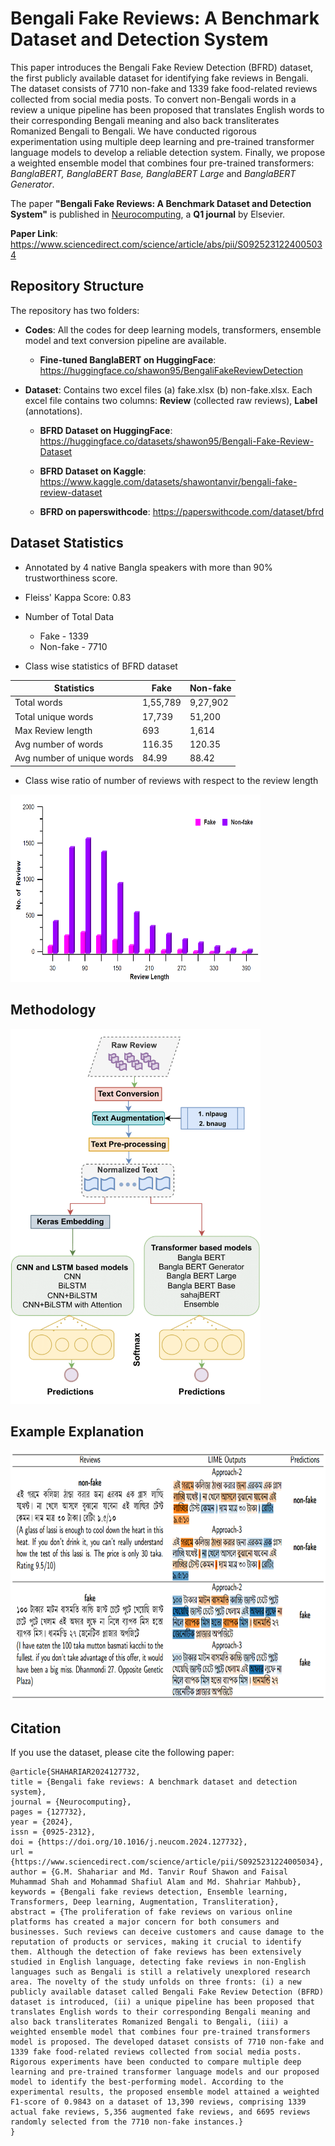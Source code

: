 # Bengali Fake Reviews: A Benchmark Dataset and Detection System

This paper introduces the Bengali Fake Review Detection (BFRD) dataset, the first publicly 
available dataset for identifying fake reviews in Bengali. The dataset consists of 7710 non-fake 
and 1339 fake food-related reviews collected from social media posts. To convert non-Bengali 
words in a review a unique pipeline has been proposed that translates English words to their 
corresponding Bengali meaning and also back transliterates Romanized Bengali to Bengali. 
We have conducted rigorous experimentation using multiple deep learning and pre-trained transformer 
language models to develop a reliable detection system. Finally, we propose a weighted ensemble model 
that combines four pre-trained transformers: *BanglaBERT, BanglaBERT Base, BanglaBERT Large* and *BanglaBERT Generator*.

The paper **"Bengali Fake Reviews: A Benchmark Dataset and Detection System"** is published in [Neurocomputing](https://www.sciencedirect.com/journal/neurocomputing), a **Q1 journal** by Elsevier.

**Paper Link**: https://www.sciencedirect.com/science/article/abs/pii/S0925231224005034

## Repository Structure
The repository has two folders:

+ **Codes**: All the codes for deep learning models, transformers, ensemble model and text conversion pipeline are available.
	
	- **Fine-tuned BanglaBERT on HuggingFace**: https://huggingface.co/shawon95/BengaliFakeReviewDetection

+ **Dataset**: Contains two excel files (a) fake.xlsx (b) non-fake.xlsx. Each excel file contains two columns: **Review** (collected raw reviews), **Label** (annotations).

	- **BFRD Dataset on HuggingFace**: https://huggingface.co/datasets/shawon95/Bengali-Fake-Review-Dataset

	- **BFRD Dataset on Kaggle**: https://www.kaggle.com/datasets/shawontanvir/bengali-fake-review-dataset
	
	- **BFRD on paperswithcode**: https://paperswithcode.com/dataset/bfrd


## Dataset Statistics 
- Annotated by 4 native Bangla speakers with more than 90% trustworthiness score.
- Fleiss' Kappa Score: 0.83
- Number of Total Data

	- Fake - 1339
	- Non-fake - 7710

- Class wise statistics of BFRD dataset

|       **Statistics**       | **Fake** | **Non-fake** |
|--------------------------|---------|-------------|
|         Total words        | 1,55,789 |   9,27,902   |
|     Total unique words     |  17,739  |    51,200    |
|      Max Review length     |    693   |     1,614    |
|    Avg number of  words    |  116.35  |    120.35    |
| Avg number of unique words |   84.99  |     88.42    |

- Class wise ratio of number of reviews with respect to the review length
<img src="lengthChart.png" width="400" height="300">

## Methodology
<img src="Methodology.png" width="400" height="600">

## Example Explanation
<img src="LIME.png" width="650" height="400">

## Citation
If you use the dataset, please cite the following paper:
```
@article{SHAHARIAR2024127732,
title = {Bengali fake reviews: A benchmark dataset and detection system},
journal = {Neurocomputing},
pages = {127732},
year = {2024},
issn = {0925-2312},
doi = {https://doi.org/10.1016/j.neucom.2024.127732},
url = {https://www.sciencedirect.com/science/article/pii/S0925231224005034},
author = {G.M. Shahariar and Md. Tanvir Rouf Shawon and Faisal Muhammad Shah and Mohammad Shafiul Alam and Md. Shahriar Mahbub},
keywords = {Bengali fake reviews detection, Ensemble learning, Transformers, Deep learning, Augmentation, Transliteration},
abstract = {The proliferation of fake reviews on various online platforms has created a major concern for both consumers and businesses. Such reviews can deceive customers and cause damage to the reputation of products or services, making it crucial to identify them. Although the detection of fake reviews has been extensively studied in English language, detecting fake reviews in non-English languages such as Bengali is still a relatively unexplored research area. The novelty of the study unfolds on three fronts: (i) a new publicly available dataset called Bengali Fake Review Detection (BFRD) dataset is introduced, (ii) a unique pipeline has been proposed that translates English words to their corresponding Bengali meaning and also back transliterates Romanized Bengali to Bengali, (iii) a weighted ensemble model that combines four pre-trained transformers model is proposed. The developed dataset consists of 7710 non-fake and 1339 fake food-related reviews collected from social media posts. Rigorous experiments have been conducted to compare multiple deep learning and pre-trained transformer language models and our proposed model to identify the best-performing model. According to the experimental results, the proposed ensemble model attained a weighted F1-score of 0.9843 on a dataset of 13,390 reviews, comprising 1339 actual fake reviews, 5,356 augmented fake reviews, and 6695 reviews randomly selected from the 7710 non-fake instances.}
}
```
